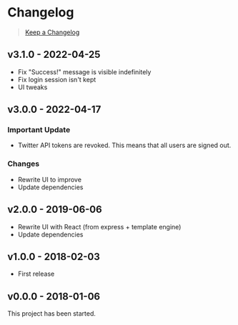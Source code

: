 # Changelog

> [Keep a Changelog](https://keepachangelog.com/)

## v3.1.0 - 2022-04-25

- Fix "Success!" message is visible indefinitely
- Fix login session isn't kept
- UI tweaks

## v3.0.0 - 2022-04-17

### Important Update

- Twitter API tokens are revoked. This means that all users are signed out.

### Changes

- Rewrite UI to improve
- Update dependencies

## v2.0.0 - 2019-06-06

- Rewrite UI with React (from express + template engine)
- Update dependencies

## v1.0.0 - 2018-02-03

- First release

## v0.0.0 - 2018-01-06

This project has been started.
